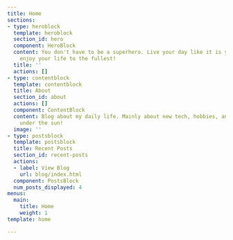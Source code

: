 ```yaml
---
title: Home
sections:
- type: heroblock
  template: heroblock
  section_id: hero
  component: HeroBlock
  content: You don't have to be a superhero. Live your day like it is your last and
    enjoy your life to the fullest!
  title: ''
  actions: []
- type: contentblock
  template: contentblock
  title: About
  section_id: about
  actions: []
  component: ContentBlock
  content: Blog about my daily life. Mainly about new tech, hobbies, and anything
    under the sun!
  image: ''
- type: postsblock
  template: postsblock
  title: Recent Posts
  section_id: recent-posts
  actions:
  - label: View Blog
    url: blog/index.html
  component: PostsBlock
  num_posts_displayed: 4
menus:
  main:
    title: Home
    weight: 1
template: home

---
```

